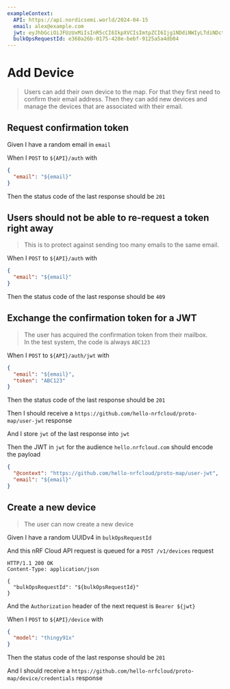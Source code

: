 ```yaml
---
exampleContext:
  API: https://api.nordicsemi.world/2024-04-15
  email: alex@example.com
  jwt: eyJhbGciOiJFUzUxMiIsInR5cCI6IkpXVCIsImtpZCI6Ijg1NDdiNWIyLTdiNDctNDFlNC1iZjJkLTdjZGZmNDhiM2VhNCJ9.eyJAY29udGV4dCI6Imh0dHBzOi8vZ2l0aHViLmNvbS9oZWxsby1ucmZjbG91ZC9wcm90by1tYXAvdXNlci1qd3QiLCJlbWFpbCI6ImVkYjJiZDM3QGV4YW1wbGUuY29tIiwiaWF0IjoxNzIyODcxNTYyLCJleHAiOjE3MjI5NTc5NjIsImF1ZCI6ImhlbGxvLm5yZmNsb3VkLmNvbSJ9.ALiHjxR7HIjuYQBvPVh5-GMs-2f-pMGs_FTz-x0HGzQ4amLASeUGEZ7X_y-_mgZpYu8VKGm6be0LtIIx9DgYBff1ASfmQH327rub0a2-DjXW-JUJQn_6t6H6_JhvPZ9jWBSzy3Tbpp9NmTUNmHgEwzyoctnmgp0oo26VEwc4r6YGQWkZ
  bulkOpsRequestId: e360a26b-0175-428e-bebf-9125a5a4db04
---
```


# Add Device

> Users can add their own device to the map. For that they first need to confirm
> their email address. Then they can add new devices and manage the devices that
> are associated with their email.

## Request confirmation token

Given I have a random email in `email`

When I `POST` to `${API}/auth` with

```json
{
  "email": "${email}"
}
```

Then the status code of the last response should be `201`

## Users should not be able to re-request a token right away

> This is to protect against sending too many emails to the same email.

When I `POST` to `${API}/auth` with

```json
{
  "email": "${email}"
}
```

Then the status code of the last response should be `409`

## Exchange the confirmation token for a JWT

> The user has acquired the confirmation token from their mailbox.  
> In the test system, the code is always `ABC123`

When I `POST` to `${API}/auth/jwt` with

```json
{
  "email": "${email}",
  "token": "ABC123"
}
```

Then the status code of the last response should be `201`

Then I should receive a `https://github.com/hello-nrfcloud/proto-map/user-jwt`
response

And I store `jwt` of the last response into `jwt`

Then the JWT in `jwt` for the audience `hello.nrfcloud.com` should encode the
payload

```json
{
  "@context": "https://github.com/hello-nrfcloud/proto-map/user-jwt",
  "email": "${email}"
}
```

## Create a new device

> The user can now create a new device

Given I have a random UUIDv4 in `bulkOpsRequestId`

And this nRF Cloud API request is queued for a `POST /v1/devices` request

```
HTTP/1.1 200 OK
Content-Type: application/json

{
  "bulkOpsRequestId": "${bulkOpsRequestId}"
}
```

And the `Authorization` header of the next request is `Bearer ${jwt}`

When I `POST` to `${API}/device` with

```json
{
  "model": "thingy91x"
}
```

Then the status code of the last response should be `201`

And I should receive a
`https://github.com/hello-nrfcloud/proto-map/device/credentials` response
